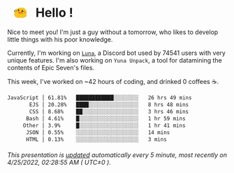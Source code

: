 <h1>   <img src="./spoink.gif" style="vertical-align:middle;" width="30px">   Hello ! </h1>

Nice to meet you! I'm just a guy without a tomorrow, who likes to develop little things with his poor knowledge.

Currently, I'm working on <a href='https://github.com/Asgarrrr/Luna'>`Luna`</a>, a Discord bot used by 74541 users with very unique features. I'm also working on `Yuna Unpack`, a tool for datamining the contents of Epic Seven's files.

This week, I've worked on ~42 hours of coding, and drinked 0 coffees ☕.

```
JavaScript │ 61.81%   ████████████░░░░░░░░   26 hrs 49 mins
       EJS │ 20.28%   ████░░░░░░░░░░░░░░░░   8 hrs 48 mins
       CSS │ 8.68%    ██░░░░░░░░░░░░░░░░░░   3 hrs 46 mins
      Bash │ 4.61%    █░░░░░░░░░░░░░░░░░░░   1 hr 59 mins
     Other │ 3.9%     █░░░░░░░░░░░░░░░░░░░   1 hr 41 mins
      JSON │ 0.55%    ░░░░░░░░░░░░░░░░░░░░   14 mins
      HTML │ 0.13%    ░░░░░░░░░░░░░░░░░░░░   3 mins
```

###### This presentation is [updated](https://github.com/Asgarrrr) automatically every 5 minute, most recently on 4/25/2022, 02:28:55 AM ( UTC±0 ).